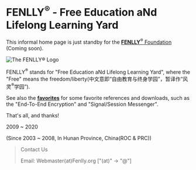 FENLLY<sup>®</sup> - Free Education aNd Lifelong Learning Yard
=================

This informal home page is just standby for the [**FENLLY**<sup>®</sup> Foundation](https://fenlly.org)
(Coming soon).

![The FENLLY® Logo](https://fenlly.org/img/fenlly-logo-all-capitalized-20200606.jpg "The FENLLY<sup>®</sup> Logo")

FENLLY<sup>®</sup> stands for "Free Education aNd Lifelong Learning Yard", where the "Free" means the freedom/liberty(中文意即“自由教育与终身学园”，暂译作“风灵<sup>®</sup>学园”).

See also the [**favorites**](https://fenlly.org/favorites) for some favorite references
and downloads, such as the "End-To-End Encryption" and "Signal/Session Messenger".

That's all, and thanks!


2009 ~ 2020

(Since 2003 ~ 2008, In Hunan Province, China(ROC & PRC))

> Contact Us
>
> Email: Webmaster(at)Fenlly.org ["(at)" -> "@"]
